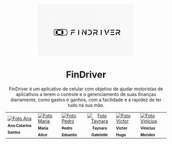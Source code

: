 <p align="center">
  <a href="">
    <img alt="FinDriver" src="../docs/images/findriver.png" width="300">
  </a>
</p>

<h1 align="center">
  FinDriver
</h1>

<p align="center">
  FinDriver é um aplicativo de celular com objetivo de ajudar motoristas de aplicativos a terem o controle e o gerenciamento de suas finanças diariamente, como gastos e ganhos, com a facilidade e a rapidez de ter tudo na sua mão.
</p>

<p align="center">
</p>

<table>
  
  <tr>
    <td>
      <a href="#">
        <img src="https://avatars.githubusercontent.com/u/89619442?v=4" width="100px;" alt="Foto Ana"/><br>
        <sub>
          <b>Ana Catarina Santos</b>
        </sub>
      </a>
    </td>
    <td>
      <a href="#">
        <img src="https://avatars.githubusercontent.com/u/105389239?v=4" width="100px;" alt="Foto Maria"/><br>
        <sub>
          <b>Maria Alice</b>
        </sub>
      </a>
    </td>
    <td>
      <a href="#">
        <img src="https://avatars.githubusercontent.com/u/64859196?v=4" width="100px;" alt="Foto Pedro"/><br>
        <sub>
          <b>Pedro Eduardo</b>
        </sub>
      </a>
    </td>
    <td align="center">
      <a href="#">
        <img src="https://avatars.githubusercontent.com/u/80136352?v=4" width="100px;" alt="Foto Taynara"/><br>
        <sub>
          <b>Taynara Gabrielle</b>
        </sub>
      </a>
    </td>
    <td>
      <a href="#">
        <img src="https://avatars.githubusercontent.com/u/99771740?v=4" width="100px;" alt="Foto Victor"/><br>
        <sub>
          <b>Victor Hugo</b>
        </sub>
      </a>
    </td>
    <td>
      <a href="#">
        <img src="https://avatars.githubusercontent.com/u/96599913?v=4" width="100px;" alt="Foto Vinícius"/><br>
        <sub>
          <b>Vinícius Mendes</b>
        </sub>
      </a>
    </td>
   </tr>
  <tr>
    
</table>

<br/> 
